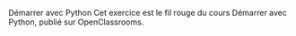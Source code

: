 Démarrer avec Python
Cet exercice est le fil rouge du cours Démarrer avec Python, publié sur OpenClassrooms.
